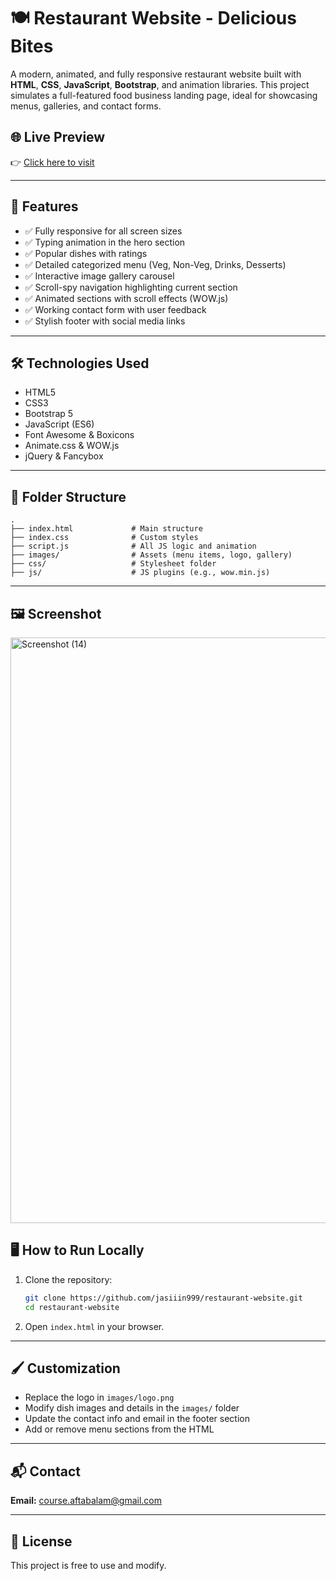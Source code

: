 # 🍽️ Restaurant Website - Delicious Bites

A modern, animated, and fully responsive restaurant website built with **HTML**, **CSS**, **JavaScript**, **Bootstrap**, and animation libraries. This project simulates a full-featured food business landing page, ideal for showcasing menus, galleries, and contact forms.

## 🌐 Live Preview

👉 [Click here to visit]( https://jasiiin999.github.io/Food-Restuarent/)

---

## 📌 Features

- ✅ Fully responsive for all screen sizes
- ✅ Typing animation in the hero section
- ✅ Popular dishes with ratings
- ✅ Detailed categorized menu (Veg, Non-Veg, Drinks, Desserts)
- ✅ Interactive image gallery carousel
- ✅ Scroll-spy navigation highlighting current section
- ✅ Animated sections with scroll effects (WOW.js)
- ✅ Working contact form with user feedback
- ✅ Stylish footer with social media links

---

## 🛠️ Technologies Used

- HTML5
- CSS3
- Bootstrap 5
- JavaScript (ES6)
- Font Awesome & Boxicons
- Animate.css & WOW.js
- jQuery & Fancybox

---

## 📁 Folder Structure

```
.
├── index.html             # Main structure
├── index.css              # Custom styles
├── script.js              # All JS logic and animation
├── images/                # Assets (menu items, logo, gallery)
├── css/                   # Stylesheet folder
├── js/                    # JS plugins (e.g., wow.min.js)
```

---

## 🖼️ Screenshot

<img width="937" alt="Screenshot (14)" src="https://github.com/user-attachments/assets/0f162c92-2db8-4811-9c94-e14674a24c81" />

## 🖥️ How to Run Locally

1. Clone the repository:
   ```bash
   git clone https://github.com/jasiiin999/restaurant-website.git
   cd restaurant-website
   ```

2. Open `index.html` in your browser.

---

## 🖌️ Customization

- Replace the logo in `images/logo.png`
- Modify dish images and details in the `images/` folder
- Update the contact info and email in the footer section
- Add or remove menu sections from the HTML

---

## 📬 Contact

**Email:** course.aftabalam@gmail.com  

---

## 📜 License

This project is free to use and modify.

